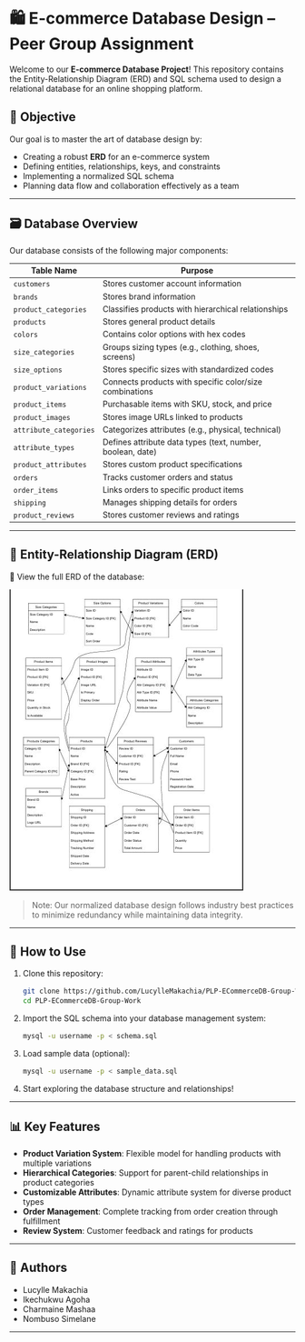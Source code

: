 # 🛍️ E-commerce Database Design – Peer Group Assignment

Welcome to our **E-commerce Database Project**! This repository contains the Entity-Relationship Diagram (ERD) and SQL schema used to design a relational database for an online shopping platform.

## 🎯 Objective
Our goal is to master the art of database design by:
- Creating a robust **ERD** for an e-commerce system
- Defining entities, relationships, keys, and constraints
- Implementing a normalized SQL schema
- Planning data flow and collaboration effectively as a team

---

## 🗃️ Database Overview

Our database consists of the following major components:

| Table Name             | Purpose                                                          |
|------------------------|------------------------------------------------------------------|
| `customers`            | Stores customer account information                              |
| `brands`               | Stores brand information                                         |
| `product_categories`   | Classifies products with hierarchical relationships              |
| `products`             | Stores general product details                                   |
| `colors`               | Contains color options with hex codes                            |
| `size_categories`      | Groups sizing types (e.g., clothing, shoes, screens)             |
| `size_options`         | Stores specific sizes with standardized codes                    |
| `product_variations`   | Connects products with specific color/size combinations          |
| `product_items`        | Purchasable items with SKU, stock, and price                     |
| `product_images`       | Stores image URLs linked to products                             |
| `attribute_categories` | Categorizes attributes (e.g., physical, technical)               |
| `attribute_types`      | Defines attribute data types (text, number, boolean, date)       |
| `product_attributes`   | Stores custom product specifications                             |
| `orders`               | Tracks customer orders and status                                |
| `order_items`          | Links orders to specific product items                           |
| `shipping`             | Manages shipping details for orders                              |
| `product_reviews`      | Stores customer reviews and ratings                              |

---

## 🧠 Entity-Relationship Diagram (ERD)

📍 View the full ERD of the database:

![E-commerce ERD](diagrams/ecommerce.JPG)

> Note: Our normalized database design follows industry best practices to minimize redundancy while maintaining data integrity.

---

## 💾 How to Use

1. Clone this repository:
   ```bash
   git clone https://github.com/LucylleMakachia/PLP-ECommerceDB-Group-Work.git 
   cd PLP-ECommerceDB-Group-Work
   ```

2. Import the SQL schema into your database management system:
   ```bash
   mysql -u username -p < schema.sql
   ```

3. Load sample data (optional):
   ```bash
   mysql -u username -p < sample_data.sql
   ```

4. Start exploring the database structure and relationships!

---

## 📊 Key Features

- **Product Variation System**: Flexible model for handling products with multiple variations
- **Hierarchical Categories**: Support for parent-child relationships in product categories
- **Customizable Attributes**: Dynamic attribute system for diverse product types
- **Order Management**: Complete tracking from order creation through fulfillment
- **Review System**: Customer feedback and ratings for products

---

## 👥 Authors
- Lucylle Makachia
- Ikechukwu Agoha
- Charmaine Mashaa
- Nombuso Simelane

---

